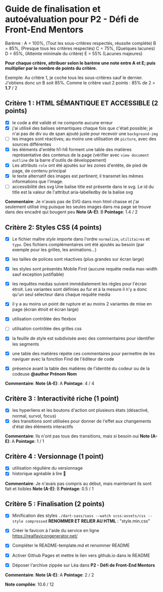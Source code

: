 # Guide de finalisation et autoévaluation pour P2 - Défi de Front-End Mentors

Barème : 
A = 100%, (Tout les sous-critères respectés, réussite complète)
B = 85%, (Presque tous les critères respectés)
C = 75%, (Quelques lacunes)
D = 65%, (Atteinte minimale du critère)
E = 55% (Lacunes majeures)

**Pour chaque critère, attribuer selon le barème une note entre A et E; puis multiplier par le nombre de points du critère.**

Exemple:
Au critère 1, je coche tous les sous-critères sauf le dernier. J'obtiens donc un B soit 85%. Comme le critère vaut 2 points : 85% de 2 = __1.7__ / 2

## Critère 1 : HTML SÉMANTIQUE ET ACCESSIBLE (2 points)
- [x] le code a été validé et ne comporte aucune erreur
- [x] j'ai utilisé des balises sémantiques chaque fois que c'était possible; je n'ai pas de div ou de span ajouté juste pour recevoir une `background-img`
- [ ] les images sont réactives; au moins une utilisation de `picture`, avec des sources différentes
- [x] les éléments d'entête h1-h6 forment une table des matières représentative des contenus de la page (vérifier avec `view document outline` de la barre d'outils de développement)
- [x] Les attributs `role` ont été ajoutés sur les zones d'entête, de pied de page, de contenu principal 
- [x] le texte alternatif des images est pertinent; il transmet les mêmes informations que l'image. 
- [ ] accessibilité des svg
Une balise title est présente dans le svg. Le id du title est la valeur de l'attribut aria-labelledby de la balise svg
 
__Commentaire__: Je n'avais pas de SVG dans mon html chasse et j'ai seulement utilisé img puisque les seules images dans ma page se trouve dans des encadré qui bougent peu 
__Note (A-E)__: B
__Pointage__: 1.4 / 2

 
## Critère 2: Styles CSS (4 points) 
- [x] Le fichier maître *style* importe dans l'ordre `normalize`, `utilitaires` et `typo`. Des fichiers complémentaires ont été ajoutés au besoin (par exemple pour les grilles, les animations...)
- [x] les tailles de polices sont réactives (plus grandes sur écran large)
- [X] les styles sont présentés Mobile First (aucune requête media max-width sauf exception justifiable)  
- [x] les requêtes medias suivent immédiatement les règles pour l'écran étroit. Les variantes sont définies au fur et à la mesure il n'y a donc qu'un seul sélecteur dans chaque requête media
- [x] il y a au moins un point de rupture et au moins 2 variantes de mise en page (écran étroit et écran large)
- [x] utilisation contrôlée des flexbox
- [ ] utilisation contrôlée des grilles css
- [x] la feuille de style est subdivisée avec des commentaires pour identifier les segments
- [x] une table des matières répète ces commentaires pour permettre de les naviguer avec la fonction Find de l'éditeur de code
- [x] présence avant la table des matières de l'identité du codeur ou de la codeuse __@author Prénom Nom__


__Commentaire__: 
__Note (A-E)__: A
__Pointage__: 4 / 4 
 
## Critère 3 :  Interactivité riche (1 point) 
- [x] les hyperliens et les boutons d'action ont plusieurs états (désactivé, normal, survol, focus)
- [x] des transitions sont utilisées pour donner de l'effet aux changements d'état des éléments interactifs

__Commentaire__: Ils n'ont pas tous des transitions, mais si besoin oui
__Note (A-E)__: A 
__Pointage__: 1 / 1
 

## Critère 4 :  Versionnage (1 point) 
- [x] utilisation régulière du versionnage
- [x] historique agréable à lire 🫣

__Commentaire__: Je n'avais pas compris au début, mais maintenant ils sont fait et lisibles
__Note (A-E)__: B
__Pointage__: 0.5 / 1

## Critère 5 :  Finalisation (2 points) 
- [x] Minification des styles
`./dart-sass/sass --watch scss:assets/css --style compressed`
__RENOMMER ET RELIER AU HTML__ : "style.min.css"
- [x] Créer le favicon à l'aide du service en ligne https://realfavicongenerator.net/
- [x] Compléter le README-template.md et renommer README
- [x] Activer Github Pages et mettre le lien vers github.io dans le README 
- [x] Déposer l'archive zippée sur Léa dans __P2 - Défi de Front-End Mentors__
 

__Commentaire__: 
__Note (A-E)__: A
__Pointage__: 2 / 2


__Note compilée__: 10.6 / 12
 